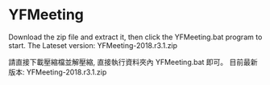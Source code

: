 # YFMeeting

Download the zip file and extract it, then click the YFMeeting.bat program to start.
The Lateset version: YFMeeting-2018.r3.1.zip

請直接下載壓縮檔並解壓縮, 直接執行資料夾內 YFMeeting.bat 即可。
目前最新版本: YFMeeting-2018.r3.1.zip
